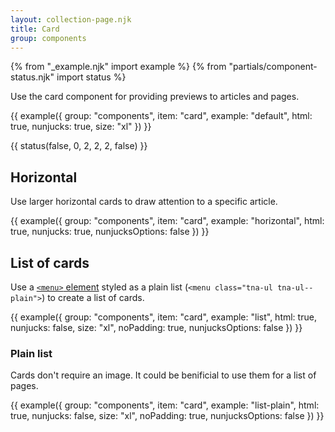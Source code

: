 ```yaml
---
layout: collection-page.njk
title: Card
group: components
---
```


{% from "_example.njk" import example %}
{% from "partials/component-status.njk" import status %}

Use the card component for providing previews to articles and pages.

{{ example({ group: "components", item: "card", example: "default", html: true, nunjucks: true, size: "xl" }) }}

{{ status(false, 0, 2, 2, 2, false) }}

## Horizontal

Use larger horizontal cards to draw attention to a specific article.

{{ example({ group: "components", item: "card", example: "horizontal", html: true, nunjucks: true, nunjucksOptions: false }) }}

## List of cards

Use a [`<menu>` element](https://developer.mozilla.org/en-US/docs/Web/HTML/Element/menu) styled as a plain list (`<menu class="tna-ul tna-ul--plain">`) to create a list of cards.

{{ example({ group: "components", item: "card", example: "list", html: true, nunjucks: false, size: "xl", noPadding: true, nunjucksOptions: false }) }}

### Plain list

Cards don't require an image. It could be benificial to use them for a list of pages.

{{ example({ group: "components", item: "card", example: "list-plain", html: true, nunjucks: false, size: "xl", noPadding: true, nunjucksOptions: false }) }}
